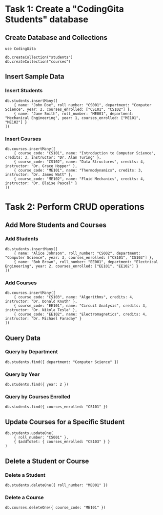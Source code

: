 # Task 1: Create a "CodingGita Students" database

## Create Database and Collections

```mongodb
use CodingGita

db.createCollection("students")
db.createCollection("courses")
```

## Insert Sample Data

### Insert Students

```mongodb
db.students.insertMany([
    { name: "John Doe", roll_number: "CS001", department: "Computer Science", year: 2, courses_enrolled: ["CS101", "CS102"] },
    { name: "Jane Smith", roll_number: "ME001", department: "Mechanical Engineering", year: 1, courses_enrolled: ["ME101", "ME102"] }
])
```

### Insert Courses

```mongodb
db.courses.insertMany([
    { course_code: "CS101", name: "Introduction to Computer Science", credits: 3, instructor: "Dr. Alan Turing" },
    { course_code: "CS102", name: "Data Structures", credits: 4, instructor: "Dr. Grace Hopper" },
    { course_code: "ME101", name: "Thermodynamics", credits: 3, instructor: "Dr. James Watt" },
    { course_code: "ME102", name: "Fluid Mechanics", credits: 4, instructor: "Dr. Blaise Pascal" }
])
```

# Task 2: Perform CRUD operations

## Add More Students and Courses

### Add Students

```mongodb
db.students.insertMany([
    { name: "Alice Johnson", roll_number: "CS002", department: "Computer Science", year: 3, courses_enrolled: ["CS101", "CS103"] },
    { name: "Bob Brown", roll_number: "EE001", department: "Electrical Engineering", year: 2, courses_enrolled: ["EE101", "EE102"] }
])
```

### Add Courses

```mongodb
db.courses.insertMany([
    { course_code: "CS103", name: "Algorithms", credits: 4, instructor: "Dr. Donald Knuth" },
    { course_code: "EE101", name: "Circuit Analysis", credits: 3, instructor: "Dr. Nikola Tesla" },
    { course_code: "EE102", name: "Electromagnetics", credits: 4, instructor: "Dr. Michael Faraday" }
])
```

## Query Data

### Query by Department

```mongodb
db.students.find({ department: "Computer Science" })
```

### Query by Year

```mongodb
db.students.find({ year: 2 })
```

### Query by Courses Enrolled

```mongodb
db.students.find({ courses_enrolled: "CS101" })
```

## Update Courses for a Specific Student

```mongodb
db.students.updateOne(
    { roll_number: "CS001" },
    { $addToSet: { courses_enrolled: "CS103" } }
)
```

## Delete a Student or Course

### Delete a Student

```mongodb
db.students.deleteOne({ roll_number: "ME001" })
```

### Delete a Course

```mongodb
db.courses.deleteOne({ course_code: "ME101" })
```